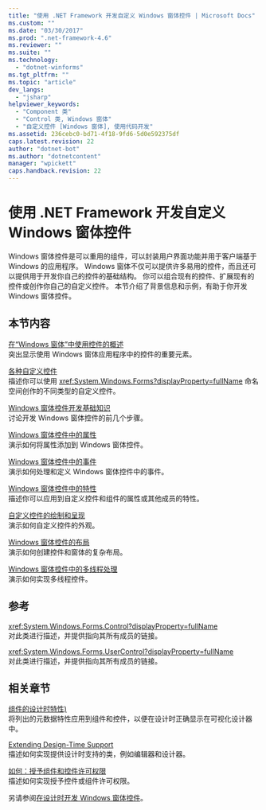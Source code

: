 ```yaml
---
title: "使用 .NET Framework 开发自定义 Windows 窗体控件 | Microsoft Docs"
ms.custom: ""
ms.date: "03/30/2017"
ms.prod: ".net-framework-4.6"
ms.reviewer: ""
ms.suite: ""
ms.technology: 
  - "dotnet-winforms"
ms.tgt_pltfrm: ""
ms.topic: "article"
dev_langs: 
  - "jsharp"
helpviewer_keywords: 
  - "Component 类"
  - "Control 类, Windows 窗体"
  - "自定义控件 [Windows 窗体], 使用代码开发"
ms.assetid: 236cebc0-bd71-4f18-9fd6-5d0e592375df
caps.latest.revision: 22
author: "dotnet-bot"
ms.author: "dotnetcontent"
manager: "wpickett"
caps.handback.revision: 22
---
```

# 使用 .NET Framework 开发自定义 Windows 窗体控件
Windows 窗体控件是可以重用的组件，可以封装用户界面功能并用于客户端基于 Windows 的应用程序。  Windows 窗体不仅可以提供许多易用的控件，而且还可以提供用于开发你自己的控件的基础结构。  你可以组合现有的控件、扩展现有的控件或创作你自己的自定义控件。  本节介绍了背景信息和示例，有助于你开发 Windows 窗体控件。  
  
## 本节内容  
 [在“Windows 窗体”中使用控件的概述](../../../../docs/framework/winforms/controls/overview-of-using-controls-in-windows-forms.md)  
 突出显示使用 Windows 窗体应用程序中的控件的重要元素。  
  
 [各种自定义控件](../../../../docs/framework/winforms/controls/varieties-of-custom-controls.md)  
 描述你可以使用 <xref:System.Windows.Forms?displayProperty=fullName> 命名空间创作的不同类型的自定义控件。  
  
 [Windows 窗体控件开发基础知识](../../../../docs/framework/winforms/controls/windows-forms-control-development-basics.md)  
 讨论开发 Windows 窗体控件的前几个步骤。  
  
 [Windows 窗体控件中的属性](../../../../docs/framework/winforms/controls/properties-in-windows-forms-controls.md)  
 演示如何将属性添加到 Windows 窗体控件。  
  
 [Windows 窗体控件中的事件](../../../../docs/framework/winforms/controls/events-in-windows-forms-controls.md)  
 演示如何处理和定义 Windows 窗体控件中的事件。  
  
 [Windows 窗体控件中的特性](../../../../docs/framework/winforms/controls/attributes-in-windows-forms-controls.md)  
 描述你可以应用到自定义控件和组件的属性或其他成员的特性。  
  
 [自定义控件的绘制和呈现](../../../../docs/framework/winforms/controls/custom-control-painting-and-rendering.md)  
 演示如何自定义控件的外观。  
  
 [Windows 窗体控件的布局](../../../../docs/framework/winforms/controls/layout-in-windows-forms-controls.md)  
 演示如何创建控件和窗体的复杂布局。  
  
 [Windows 窗体控件中的多线程处理](../../../../docs/framework/winforms/controls/multithreading-in-windows-forms-controls.md)  
 演示如何实现多线程控件。  
  
## 参考  
 <xref:System.Windows.Forms.Control?displayProperty=fullName>  
 对此类进行描述，并提供指向其所有成员的链接。  
  
 <xref:System.Windows.Forms.UserControl?displayProperty=fullName>  
 对此类进行描述，并提供指向其所有成员的链接。  
  
## 相关章节  
 [组件的设计时特性\)](../Topic/Design-Time%20Attributes%20for%20Components.md)  
 将列出的元数据特性应用到组件和控件，以便在设计时正确显示在可视化设计器中。  
  
 [Extending Design\-Time Support](../Topic/Extending%20Design-Time%20Support.md)  
 描述如何实现提供设计时支持的类，例如编辑器和设计器。  
  
 [如何：授予组件和控件许可权限](../Topic/How%20to:%20License%20Components%20and%20Controls.md)  
 描述如何实现授予控件或组件许可权限。  
  
 另请参阅[在设计时开发 Windows 窗体控件](http://msdn.microsoft.com/library/w29y3h59\(v=vs.110\))。